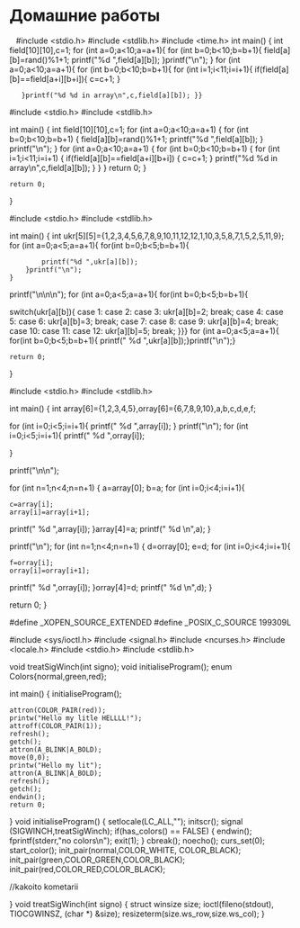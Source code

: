 ﻿# Домашние работы
﻿
﻿
﻿
﻿#include <stdio.h>
#include <stdlib.h>
#include <time.h>
int main()
{
    int field[10][10],c=1;
    for (int a=0;a<10;a=a+1){
        for (int b=0;b<10;b=b+1){
            field[a][b]=rand()%1+1;
            printf("%d ",field[a][b]);
        }printf("\n");
    }
    for (int a=0;a<10;a=a+1){
        for (int b=0;b<10;b=b+1){
                for (int i=1;i<11;i=i+1){
    if(field[a][b]==field[a+i][b+i]){
        c=c+1;
    }


       }printf("%d %d in array\n",c,field[a][b]); }}


#include <stdio.h>
#include <stdlib.h>

int main()
{
    int field[10][10],c=1;
    for (int a=0;a<10;a=a+1)
        {
            for (int b=0;b<10;b=b+1)
            { field[a][b]=rand()%1+1;
            printf("%d ",field[a][b]);
            }
            printf("\n");
        }
        for (int a=0;a<10;a=a+1)
            {
                for (int b=0;b<10;b=b+1)
                {
                    for (int i=1;i<11;i=i+1)
                    {
                        if(field[a][b]==field[a+i][b+i])
                        {
                            c=c+1;
                        }
                        printf("%d %d in array\n",c,field[a][b]);
                    }
                }
            }
            return 0;
}


    return 0;
}



#include <stdio.h>
#include <stdlib.h>

int main()
{
    int ukr[5][5]={1,2,3,4,5,6,7,8,9,10,11,12,12,1,10,3,5,8,7,1,5,2,5,11,9};
    for (int a=0;a<5;a=a+1){
        for(int b=0;b<5;b=b+1){

            printf("%d ",ukr[a][b]);
        }printf("\n");
    }
printf("\n\n\n");
   for (int a=0;a<5;a=a+1){
        for(int b=0;b<5;b=b+1){

   switch(ukr[a][b]){
   case 1:
   case 2:
   case 3:
    ukr[a][b]=2;
    break;
   case 4:
   case 5:
   case 6:
    ukr[a][b]=3;
    break;
   case 7:
   case 8:
   case 9:
    ukr[a][b]=4;
    break;
   case 10:
   case 11:
   case 12:
    ukr[a][b]=5;
    break;
        }}}
        for (int a=0;a<5;a=a+1){
        for(int b=0;b<5;b=b+1){
                printf(" %d ",ukr[a][b]);}printf("\n");}

    return 0;
}



#include <stdio.h>
#include <stdlib.h>

int main()
{
    int array[6]={1,2,3,4,5},orray[6]={6,7,8,9,10},a,b,c,d,e,f;

  for (int i=0;i<5;i=i+1){
    printf(" %d ",array[i]);
  }
  printf("\n");
  for (int i=0;i<5;i=i+1){
    printf(" %d ",orray[i]);


}

printf("\n\n");

for (int n=1;n<4;n=n+1)
{   a=array[0];
    b=a;
    for (int i=0;i<4;i=i+1){

    c=array[i];
    array[i]=array[i+1];


printf(" %d ",array[i]);
}array[4]=a;
printf(" %d \n",a);
}

printf("\n");
for (int n=1;n<4;n=n+1)
{   d=orray[0];
    e=d;
    for (int i=0;i<4;i=i+1){

    f=orray[i];
    orray[i]=orray[i+1];


printf(" %d ",orray[i]);
}orray[4]=d;
printf(" %d \n",d);
}

return 0;
}


#define _XOPEN_SOURCE_EXTENDED
#define _POSIX_C_SOURCE 199309L

#include <sys/ioctl.h>
#include <signal.h>
#include <ncurses.h>
#include <locale.h>
#include <stdio.h>
#include <stdlib.h>

void treatSigWinch(int signo);
void initialiseProgram();
enum Colors{normal,green,red};


int main()
{
    initialiseProgram();

    attron(COLOR_PAIR(red));
    printw("Hello my litle HELLLL!");
    attroff(COLOR_PAIR(1));
    refresh();
    getch();
    attron(A_BLINK|A_BOLD);
    move(0,0);
    printw("Hello my lit");
    attron(A_BLINK|A_BOLD);
    refresh();
    getch();
    endwin();
    return 0;
}
void initialiseProgram()
{
    setlocale(LC_ALL,"");
    initscr();
    signal (SIGWINCH,treatSigWinch);
    if(has_colors() == FALSE)
    {
        endwin();
        fprintf(stderr,"no colors\n");
        exit(1);
    }
    cbreak();
    noecho();
    curs_set(0);
    start_color();
    init_pair(normal,COLOR_WHITE, COLOR_BLACK);
    init_pair(green,COLOR_GREEN,COLOR_BLACK);
    init_pair(red,COLOR_RED,COLOR_BLACK);


//kakoito kometarii


}
void treatSigWinch(int signo)
{
    struct winsize size;
    ioctl(fileno(stdout), TIOCGWINSZ, (char *) &size);
    resizeterm(size.ws_row,size.ws_col);
}







